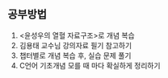 ## 공부방법

1. <윤성우의 열혈 자료구조>로 개념 복습
2. 김용태 교수님 강의자료 필기 참고하기
3. 챕터별로 개념 복습 후, 실습 문제 풀기
4. C언어 기초개념 모를 때 마다 확실하게 정리하기
